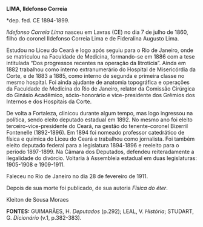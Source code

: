 **LIMA, Ildefonso Correia**

\*dep. fed. CE 1894-1899.

*Ildefonso Correia Lima* nasceu em Lavras (CE) no dia 7 de julho de
1860, filho do coronel Ildefonso Correia Lima e de Fideralina Augusto
Lima.

Estudou no Liceu do Ceará e logo após seguiu para o Rio de Janeiro, onde
se matriculou na Faculdade de Medicina, formando-se em 1886 com a tese
intitulada “Dos progressos recentes na operação da litrotícia”. Ainda em
1882 trabalhou como interno extranumerário do Hospital de Misericórdia
da Corte, e de 1883 a 1885, como interno de segunda e primeira classe no
mesmo hospital. Foi ainda ajudante de anatomia topográfica e operações
da Faculdade de Medicina do Rio de Janeiro, relator da Comissão
Cirúrgica do Ginásio Acadêmico, sócio-honorário e vice-presidente dos
Grêmios dos Internos e dos Hospitais da Corte.

De volta a Fortaleza, clinicou durante algum tempo, mas logo ingressou
na política, sendo eleito deputado estadual em 1892. No mesmo ano foi
eleito terceiro-vice-presidente do Ceará, na gestão do tenente-coronel
Bizerril Fontenelle (1892-1896). Em 1894 foi nomeado professor
catedrático de física e química do Liceu do Ceará e trabalhou como
jornalista. Foi também eleito deputado federal para a legislatura
1894-1896 e reeleito para o período 1897-1899. Na Câmara dos Deputados,
defendeu reiteradamente a ilegalidade do divórcio. Voltaria à Assembleia
estadual em duas legislaturas: 1905-1908 e 1909-1911.

Faleceu no Rio de Janeiro no dia 28 de fevereiro de 1911.

Depois de sua morte foi publicado, de sua autoria *Física do éter*.

Kleiton de Sousa Moraes

**FONTES:** GUIMARÃES, H. *Deputados* (p.292); LEAL, V. *História*;
STUDART, G. *Dicionário* (v.1, p.382-383).
